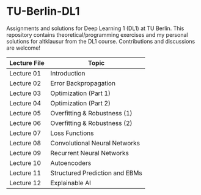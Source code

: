 # TU-Berlin-DL1
Assignments and solutions for Deep Learning 1 (DL1) at TU Berlin. This repository contains theoretical/programming exercises and my personal solutions for altklausur from the DL1 course. Contributions and discussions are welcome!  

| Lecture File | Topic |
|------|------|
| Lecture 01 | Introduction |
| Lecture 02 | Error Backpropagation |
| Lecture 03 | Optimization (Part 1) |
| Lecture 04 | Optimization (Part 2) |
| Lecture 05 | Overfitting & Robustness (1) |
| Lecture 06 | Overfitting & Robustness (2) |
| Lecture 07 | Loss Functions |
| Lecture 08 | Convolutional Neural Networks |
| Lecture 09 | Recurrent Neural Networks |
| Lecture 10 | Autoencoders |
| Lecture 11 | Structured Prediction and EBMs |
| Lecture 12 | Explainable AI |
